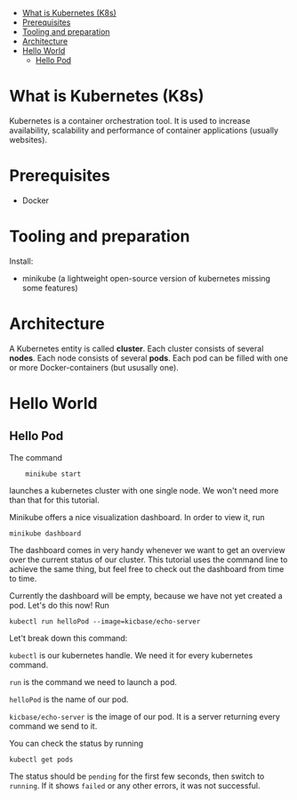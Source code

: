 - [What is Kubernetes (K8s)](#what-is-kubernetes-k8s)
- [Prerequisites](#prerequisites)
- [Tooling and preparation](#tooling-and-preparation)
- [Architecture](#architecture)
- [Hello World](#hello-world)
  - [Hello Pod](#hello-pod)

# What is Kubernetes (K8s)
Kubernetes is a container orchestration tool. It is used to increase availability, scalability and performance of container applications (usually websites).
# Prerequisites
- Docker
# Tooling and preparation
Install:
- minikube (a lightweight open-source version of kubernetes missing some features)
# Architecture
A Kubernetes entity is called **cluster**. Each cluster consists of several **nodes**. Each node consists of several **pods**. Each pod can be filled with one or more Docker-containers (but ususally one).
# Hello World
## Hello Pod
The command
```
    minikube start
```
launches a kubernetes cluster with one single node. We won't need more than that for this tutorial.

Minikube offers a nice visualization dashboard. In order to view it, run
```
minikube dashboard
```
The dashboard comes in very handy whenever we want to get an overview over the current status of our cluster. This tutorial uses the command line to achieve the same thing, but feel free to check out the dashboard from time to time.

Currently the dashboard will be empty, because we have not yet created a pod. Let's do this now! Run 
```
kubectl run helloPod --image=kicbase/echo-server
```
Let't break down this command:

`kubectl` is our kubernetes handle. We need it for every kubernetes command. 

`run` is the command we need to launch a pod.

`helloPod` is the name of our pod.

`kicbase/echo-server` is the image of our pod. It is a  server returning every command we send to it.

You can check the status by running 
```
kubectl get pods
```
The status should be `pending` for the first few seconds, then switch to `running`. If it shows `failed` or any other errors, it was not successful.